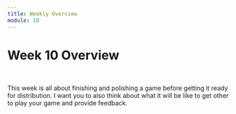 ```yaml
---
title: Weekly Overview
module: 10
---
```


# Week 10 Overview <br />


<br />

This week is all about finishing and polishing a game before getting it ready for distribution.  I want you to also think about what it will be like to get other to play your game and provide feedback.